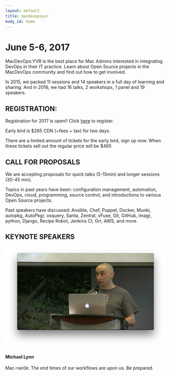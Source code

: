 ```yaml
---
layout: default
title: macdevopsyvr
body_id: home
---
```


# June 5-6, 2017

MacDevOps:YVR is the best place for Mac Admins interested in integrating DevOps in their IT practice. Learn about Open Source projects in the MacDevOps community and find out how to get involved.

In 2015, we packed 11 sessions and 14 speakers in a full day of learning and sharing. And in 2016, we had 16 talks, 2 workshops, 1 panel and 19 speakers.

## REGISTRATION:

Registration for 2017 is open!! Click <a href="https://www.eventbrite.com/e/macdevopsyvr-2017-tickets-31630087443">here</a> to register.

Early bird is $265 CDN (+fees + tax) for two days.

There are a limited amount of tickets for the early bird, sign up now. When these tickets sell out the regular price will be $465


## CALL FOR PROPOSALS

We are accepting proposals for quick talks (5-15min) and longer sessions (30-45 min).

Topics in past years have been: configuration management, automation, DevOps, cloud, programming, source control, and introductions to various Open Source projects.

Past speakers have discussed: Ansible, Chef, Puppet, Docker, Munki, autopkg, AutoPkgr, osquery, Santa, Zentral, vFuse, Git, GitHub, imagr, python, Django, Recipe Robot, Jenkins CI, Grr, AWS, and more.


## KEYNOTE SPEAKERS ##


<div class="col-xs-12 pull-left thumbnail">
  <img class="vid-thumb" src="/assets/vid_thumbs/intro.png">
  <div class="responsive">
    <h4>Michael Lynn</h4>
    <p>
      Mac-narök: The end times of our workflows are upon us. Be prepared. 
    </p>
    <p class="lead">
      <img src="assets/Mike_Lynn_frogor_headshot.png>
      Mike Lynn is a Client Platform Engineer at Dropbox in Seattle, Washington. He is obsessed with python and macOS
    </p>
  </div>
</div>